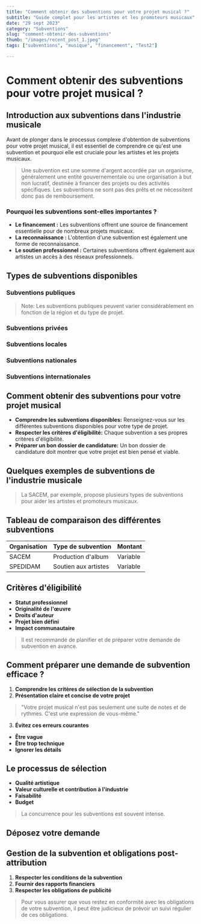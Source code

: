 ```yaml
---
title: "Comment obtenir des subventions pour votre projet musical ?"
subtitle: "Guide complet pour les artistes et les promoteurs musicaux"
date: "29 sept 2023"
category: "Subventions"
slug: "comment-obtenir-des-subventions"
thumb: "/images/recent_post_1.jpeg"
tags: ["subventions", "musique", "financement", "Test2"]

---
```


# Comment obtenir des subventions pour votre projet musical ?

## Introduction aux subventions dans l'industrie musicale

Avant de plonger dans le processus complexe d'obtention de subventions pour votre projet musical, il est essentiel de comprendre ce qu'est une subvention et pourquoi elle est cruciale pour les artistes et les projets musicaux.

> Une subvention est une somme d'argent accordée par un organisme, généralement une entité gouvernementale ou une organisation à but non lucratif, destinée à financer des projets ou des activités spécifiques. Les subventions ne sont pas des prêts et ne nécessitent donc pas de remboursement.

### Pourquoi les subventions sont-elles importantes ?

-   **Le financement :** Les subventions offrent une source de financement essentielle pour de nombreux projets musicaux.
-   **La reconnaissance :** L'obtention d'une subvention est également une forme de reconnaissance.
-   **Le soutien professionnel :** Certaines subventions offrent également aux artistes un accès à des réseaux professionnels.

## Types de subventions disponibles

### Subventions publiques

> Note: Les subventions publiques peuvent varier considérablement en fonction de la région et du type de projet.

### Subventions privées

### Subventions locales

### Subventions nationales

### Subventions internationales

## Comment obtenir des subventions pour votre projet musical

-   **Comprendre les subventions disponibles:** Renseignez-vous sur les différentes subventions disponibles pour votre type de projet.
-   **Respecter les critères d'éligibilité:** Chaque subvention a ses propres critères d'éligibilité.
-   **Préparer un bon dossier de candidature:** Un bon dossier de candidature doit montrer que votre projet est bien pensé et viable.

## Quelques exemples de subventions de l'industrie musicale

> La SACEM, par exemple, propose plusieurs types de subventions pour aider les artistes et promoteurs musicaux.

## Tableau de comparaison des différentes subventions

| Organisation | Type de subvention   | Montant  |
| ------------ | -------------------- | -------- |
| SACEM        | Production d'album   | Variable |
| SPEDIDAM     | Soutien aux artistes | Variable |

## Critères d'éligibilité

-   **Statut professionnel**
-   **Originalité de l'œuvre**
-   **Droits d'auteur**
-   **Projet bien défini**
-   **Impact communautaire**

> Il est recommandé de planifier et de préparer votre demande de subvention en avance.

## Comment préparer une demande de subvention efficace ?

1. **Comprendre les critères de sélection de la subvention**
2. **Présentation claire et concise de votre projet**

> "Votre projet musical n'est pas seulement une suite de notes et de rythmes. C'est une expression de vous-même."

3. **Évitez ces erreurs courantes**

-   **Être vague**
-   **Être trop technique**
-   **Ignorer les détails**

## Le processus de sélection

-   **Qualité artistique**
-   **Valeur culturelle et contribution à l'industrie**
-   **Faisabilité**
-   **Budget**

> La concurrence pour les subventions est souvent intense.

## Déposez votre demande

## Gestion de la subvention et obligations post-attribution

1. **Respecter les conditions de la subvention**
2. **Fournir des rapports financiers**
3. **Respecter les obligations de publicité**

> Pour vous assurer que vous restez en conformité avec les obligations de votre subvention, il peut être judicieux de prévoir un suivi régulier de ces obligations.
